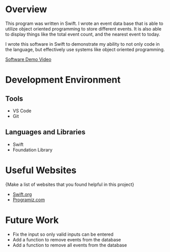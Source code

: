 # Overview

This program was written in Swift. I wrote an event data base that is able to utilize object oriented programming to store different events.
It is also able to display things like the total event count, and the nearest event to today.

I wrote this software in Swift to demonstrate my ability to not only code in the language, but effectively use systems like object oriented
programming. 

[Software Demo Video](https://youtu.be/Zf-I19D2yPY)

# Development Environment
## Tools
* VS Code
* Git

## Languages and Libraries
* Swift
* Foundation Library

# Useful Websites

{Make a list of websites that you found helpful in this project}

- [Swift.org](https://www.swift.org/documentation/)
- [Programiz.com](https://www.programiz.com/swift-programming/optionals)

# Future Work

- Fix the input so only valid inputs can be entered
- Add a function to remove events from the database
- Add a function to remove all events from the database